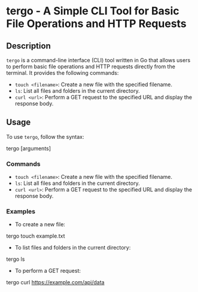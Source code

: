 # tergo - A Simple CLI Tool for Basic File Operations and HTTP Requests

## Description
`tergo` is a command-line interface (CLI) tool written in Go that allows users to perform basic file operations and HTTP requests directly from the terminal. It provides the following commands:

- `touch <filename>`: Create a new file with the specified filename.
- `ls`: List all files and folders in the current directory.
- `curl <url>`: Perform a GET request to the specified URL and display the response body.

## Usage
To use `tergo`, follow the syntax:

tergo <command> [arguments]


### Commands
- `touch <filename>`: Create a new file with the specified filename.
- `ls`: List all files and folders in the current directory.
- `curl <url>`: Perform a GET request to the specified URL and display the response body.

### Examples
- To create a new file:

tergo touch example.txt


- To list files and folders in the current directory:

tergo ls


- To perform a GET request:

tergo curl https://example.com/api/data